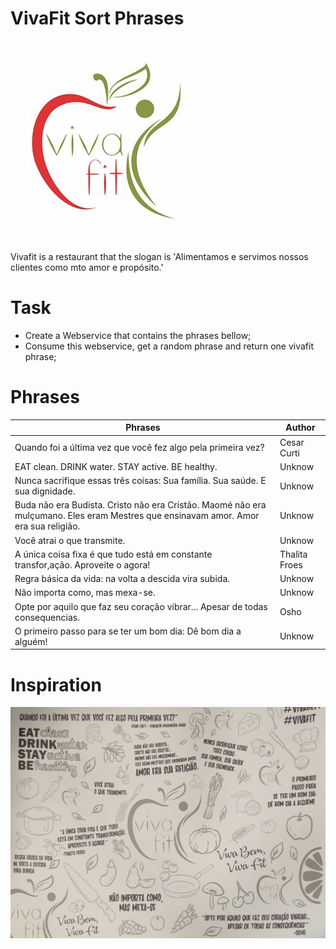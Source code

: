 # VivaFit Sort Phrases

![Viva](https://github.com/arthurhenrique/mbroject/blob/master/vivafitsortphrase/res/viva.jpg)

Vivafit is a restaurant that the slogan is 'Alimentamos e servimos nossos clientes como mto amor e propósito.'


# Task

  - Create a Webservice that contains the phrases bellow;
  - Consume this webservice, get a random phrase and return one vivafit phrase;


# Phrases

| Phrases | Author |
| ------  | ------ |
|Quando foi a última vez que você fez algo pela primeira vez?| Cesar Curti |
|EAT clean. DRINK water. STAY active. BE healthy.| Unknow |
|Nunca sacrifique essas três coisas: Sua família. Sua saúde. E sua dignidade.| Unknow |
|Buda não era Budista. Cristo não era Cristão. Maomé não era mulçumano. Eles eram Mestres que ensinavam amor. Amor era sua religião.| Unknow |
|Você atrai o que transmite.| Unknow |
|A única coisa fixa é que tudo está em constante transfor,ação. Aproveite o agora!|Thalita Froes|
|Regra básica da vida: na volta a descida vira subida.| Unknow |
|Não importa como, mas mexa-se.| Unknow |
|Opte por aquilo que faz seu coração vibrar... Apesar de todas consequencias.| Osho|
|O primeiro passo para se ter um bom dia: Dê bom dia a alguém! | Unknow |


# Inspiration
![Logo](https://github.com/arthurhenrique/mbroject/blob/master/vivafitsortphrase/res/phraseviva.jpeg)
